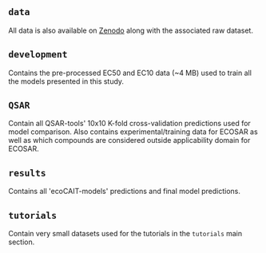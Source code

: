 ## `data`
All data is also available on [Zenodo](https://zenodo.org) along with the associated raw dataset. 

## `development`
Contains the pre-processed EC50 and EC10  data (~4 MB) used to train all the models presented in this study. 

## `QSAR`
Contain all QSAR-tools' 10x10 K-fold cross-validation predictions used for model comparison. Also contains experimental/training data for ECOSAR as well as which compounds are considered outside applicability domain for ECOSAR.

## `results`
Contains all 'ecoCAIT-models' predictions and final model predictions.

## `tutorials` 
Contain very small datasets used for the tutorials in the `tutorials` main section. 
